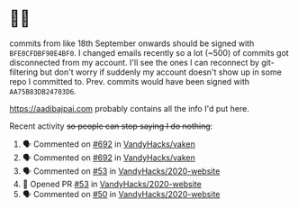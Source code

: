 # 👋🏻
<!--
**aadibajpai/aadibajpai** is a ✨ _special_ ✨ repository because its `README.md` (this file) appears on your GitHub profile.
-->
commits from like 18th September onwards should be signed with `BFE0CFDBF90E4BF0`. I changed emails recently so a lot (~500) of commits got disconnected from my account. I'll see the ones I can reconnect by git-filtering but don't worry if suddenly my account doesn't show up in some repo I committed to. Prev. commits would have been signed with `AA75B83DB24703D6`.

https://aadibajpai.com probably contains all the info I'd put here.

Recent activity ~~so people can stop saying I do nothing~~:
<!--START_SECTION:activity-->
1. 🗣 Commented on [#692](https://github.com//VandyHacks/vaken/issues/692) in [VandyHacks/vaken](https://github.com//VandyHacks/vaken)
2. 🗣 Commented on [#692](https://github.com//VandyHacks/vaken/issues/692) in [VandyHacks/vaken](https://github.com//VandyHacks/vaken)
3. 🗣 Commented on [#53](https://github.com//VandyHacks/2020-website/issues/53) in [VandyHacks/2020-website](https://github.com//VandyHacks/2020-website)
4. 💪 Opened PR [#53](https://github.com//VandyHacks/2020-website/pull/53) in [VandyHacks/2020-website](https://github.com//VandyHacks/2020-website)
5. 🗣 Commented on [#50](https://github.com//VandyHacks/2020-website/issues/50) in [VandyHacks/2020-website](https://github.com//VandyHacks/2020-website)
<!--END_SECTION:activity-->
